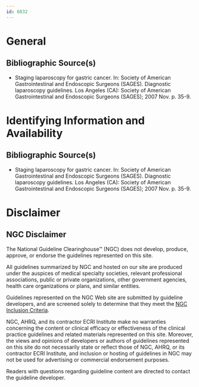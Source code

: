 ```yaml
---
id: 6832
---
```


# General

## Bibliographic Source(s)

- Staging laparoscopy for gastric cancer. In: Society of American Gastrointestinal and Endoscopic Surgeons (SAGES). Diagnostic laparoscopy guidelines. Los Angeles (CA): Society of American Gastrointestinal and Endoscopic Surgeons (SAGES); 2007 Nov. p. 35-9.

# Identifying Information and Availability

## Bibliographic Source(s)

- Staging laparoscopy for gastric cancer. In: Society of American Gastrointestinal and Endoscopic Surgeons (SAGES). Diagnostic laparoscopy guidelines. Los Angeles (CA): Society of American Gastrointestinal and Endoscopic Surgeons (SAGES); 2007 Nov. p. 35-9.

# Disclaimer

## NGC Disclaimer

The National Guideline Clearinghouse™ (NGC) does not develop, produce, approve, or endorse the guidelines represented on this site.

All guidelines summarized by NGC and hosted on our site are produced under the auspices of medical specialty societies, relevant professional associations, public or private organizations, other government agencies, health care organizations or plans, and similar entities.

Guidelines represented on the NGC Web site are submitted by guideline developers, and are screened solely to determine that they meet the [NGC Inclusion Criteria](/help-and-about/summaries/inclusion-criteria).

NGC, AHRQ, and its contractor ECRI Institute make no warranties concerning the content or clinical efficacy or effectiveness of the clinical practice guidelines and related materials represented on this site. Moreover, the views and opinions of developers or authors of guidelines represented on this site do not necessarily state or reflect those of NGC, AHRQ, or its contractor ECRI Institute, and inclusion or hosting of guidelines in NGC may not be used for advertising or commercial endorsement purposes.

Readers with questions regarding guideline content are directed to contact the guideline developer.

